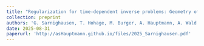 ```yaml
---
title: "Regularization for time-dependent inverse problems: Geometry of Lebesgue-Bochner spaces and algorithms"
collection: preprint
authors: 'G. Sarnighausen, T. Hohage, M. Burger, A. Hauptmann, A. Wald'
date: 2025-08-31
paperurl: 'http://asHauptmann.github.io/files/2025_Sarnighausen.pdf'
---
```

